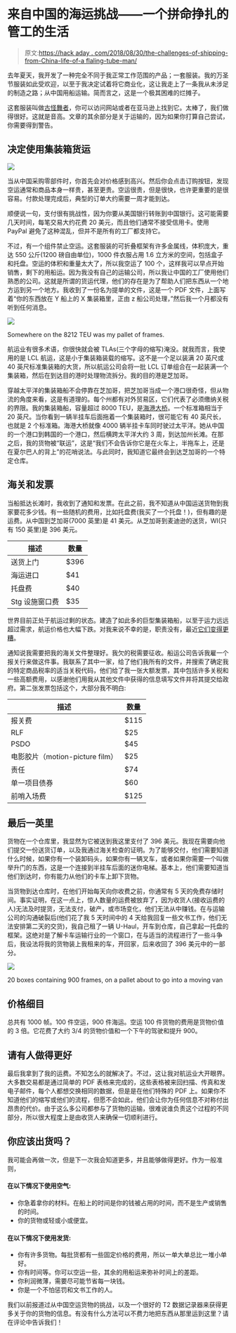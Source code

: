 # 来自中国的海运挑战——一个拼命挣扎的管工的生活

> 原文:[https://hack aday . com/2018/08/30/the-challenges-of-shipping-from-China-life-of-a flaling-tube-man/](https://hackaday.com/2018/08/30/the-challenges-of-shipping-from-china-life-of-a-flailing-tube-man/)

去年夏天，我开发了一种完全不同于我正常工作范围的产品；一套服装。我的万圣节服装如此受欢迎，以至于我决定试着将它商业化，这让我走上了一条我从未涉足的制造之路；从中国用船运输。简而言之，这是一个极其困难的烂摊子。

这套服装叫做[古怪舞者](https://wackydancers.com)，你可以访问网站或者在亚马逊上找到它。太棒了，我们做得很好。这就是音高。文章的其余部分是关于运输的，因为如果你打算自己尝试，你需要得到警告。

## 决定使用集装箱货运

![](../Images/b0e774fe5dc94455b1b17fa61fc1d98c.png)

当从中国采购零部件时，你首先会对价格感到高兴。然后你会点击订购按钮，发现空运通常和商品本身一样贵，甚至更贵。空运很贵，但是很快，也许更重要的是很容易。付款处理完成后，典型的订单大约需要一周才能到达。

顺便说一句，支付很有挑战性，因为你要从美国银行转账到中国银行。这可能需要几天时间，每笔交易大约花费 20 美元，而且他们通常不接受信用卡。使用 PayPal 避免了这种混乱，但并不是所有的工厂都支持它。

不过，有一个组件禁止空运。这套服装的可折叠框架有许多金属线，体积庞大，重达 550 公斤(1200 磅自由单位)，1000 件衣服占用 1.6 立方米的空间，包括盒子和托盘。空运的体积和重量太大了，所以我空运了 100 个，这样我可以早点开始销售，剩下的用船运。因为我没有自己的运输公司，所以我让中国的工厂使用他们熟悉的公司。这就是所谓的货运代理，他们的存在是为了帮助人们把东西从一个地方运到另一个地方。我收到了一份名为提单的文件，这是一个 PDF 文件，上面写着“你的东西放在 Y 船上的 X 集装箱里，正由 z 船公司处理，”然后我一个月都没有听到任何消息。

![](../Images/6c57f63d7b7c849f6e9979b094377443.png)

Somewhere on the 8212 TEU was my pallet of frames.

航运业有很多术语，你很快就会被 TLAs(三个字母的缩写)淹没。就我而言，我使用的是 LCL 航运，这是小于集装箱装载的缩写。这不是一个足以装满 20 英尺或 40 英尺标准集装箱的大货，所以航运公司会将一批 LCL 订单组合在一起装满一个集装箱，然后在到达目的港时处理物流拆分。我的目的港是芝加哥。

穿越太平洋的集装箱船不会停靠在芝加哥，把芝加哥当成一个港口很奇怪，但从物流的角度来看，这是有道理的。每个州都有对外贸易区，它们代表了必须缴纳关税的界限。我的集装箱船，容量超过 8000 TEU，是[海港大桥](http://www.marinetraffic.com/en/ais/home/shipid:462669/zoom:14)。一个标准箱相当于 20 英尺。当你看到一辆半挂车后面拖着一个集装箱时，很可能它有 40 英尺长，也就是 2 个标准箱。海港大桥就像 4000 辆半挂卡车同时驶过太平洋。她从中国的一个港口到韩国的一个港口，然后横跨太平洋大约 3 周，到达加州长滩。在那之后，我的货物被“联运”，这是“我们不会告诉你它是在火车上，半拖车上，还是在夏尔巴人的背上”的花哨说法。与此同时，我知道它最终会到达芝加哥的一个特定仓库。

## 海关和发票

当船抵达长滩时，我收到了通知和发票。在此之前，我不知道从中国运送货物到我家要花多少钱。有一些随机的费用，比如托盘费(我买了一个托盘！)，但有趣的是运费。从中国到芝加哥(7000 英里)是 41 美元。从芝加哥到麦迪逊的送货，WI(只有 150 英里)是 396 美元。

| 描述 | 数量 |
| --- | --- |
| 送货上门 | $396 |
| 海运进口 | $41 |
| 托盘费 | $40 |
| Stg 设施窗口费 | $35 |

世界目前正处于航运过剩的状态。建造了如此多的巨型集装箱船，以至于运力远远超过需求，航运价格也大幅下跌。对我来说不幸的是，职责没有，最近[它们变得更糟](https://hackaday.com/2018/07/02/electronics-manufacturers-react-to-china-trade-tariffs/)。

通知说我需要把我的海关文件整理好。我欠的税需要征收。船运公司告诉我雇一个报关行来做这件事。我联系了其中一家，给了他们我所有的文件，并搜索了确定我的特定商品税率的适当关税代码，他们给了我一张大额发票，其中包括许多关税和一些高额费用，以感谢他们用我从其他文件中获得的信息填写文件并将其提交给政府。第二张发票包括这个，大部分我不明白:

| 描述 | 数量 |
| --- | --- |
| 报关费 | $115 |
| RLF | $25 |
| PSDO | $45 |
| 电影胶片（motion-picture film） | $25 |
| 责任 | $74 |
| 单一项目债券 | $60 |
| 前哨入场费 | $125 |

## 最后一英里

货物在一个仓库里，我显然为它被送到我这里支付了 396 美元。我现在需要向他们提交一份送货订单，以及我通过海关检查的证明。为了能够交付，他们需要知道什么时候，如果你有一个装卸码头，如果你有一辆叉车，或者如果你需要一个叫做举升门的东西，这是一个连接到半挂车后面的迷你电梯。基本上，他们需要知道当他们到达时，你有能力从他们的卡车上卸下货物。

当货物到达仓库时，在他们开始每天向你收费之前，你通常有 5 天的免费存储时间。事实证明，在这一点上，惊人数量的运费被放弃了，因为收货人(接收运费的人)无法及时提货，无法支付，破产，或市场变化，他们无法从中赚钱。在与运输公司的沟通破裂后(他们花了我 5 天时间中的 4 天给我回复一些文书工作，他们无法安排第二天的交货)，我自己租了一辆 U-Haul，开车到仓库，自己拿起一托盘的框架。这绝对是了解卡车运输行业的一个窗口，在与适当的流程进行了一些斗争后，我设法将我的货物装上我租来的车，开回家，后来收回了 396 美元中的一部分。

![](../Images/14c4c92e7a75c3c9fe86cf3e973820e1.png)

20 boxes containing 900 frames, on a pallet about to go into a moving van

## 价格细目

总共有 1000 帧。100 件空运，900 件海运。空运 100 件货物的费用是货物价值的 3 倍。它花费了大约 3/4 的货物价值和一个下午的驾驶和提升 900。

## 请有人做得更好

最后我拿到了我的运费。不知怎么的就解决了。不过，这让我对航运业大开眼界。大多数交易都是通过简单的 PDF 表格来完成的，这些表格被来回扫描、传真和发电子邮件，每个人都想交换相同的数据，但是是在他们特殊的 PDF 上。如果你不知道他们的缩写或他们的流程，但愿不会如此，他们会让你为任何信息不对称付出昂贵的代价。由于这么多公司都参与了货物的运输，很难说谁负责这个过程的不同部分，所以很大程度上是由收货人来确保一切顺利进行。

## 你应该出货吗？

我可能会再做一次，但是下一次我会知道更多，并且能够做得更好。作为一般准则，

#### 在以下情况下使用空气:

*   你急着拿你的材料。在船上的时间是你的钱被占用的时间，而不是生产或销售的时间。
*   你的货物或轻或小或便宜。

#### 在以下情况下使用发货:

*   你有许多货物。每批货都有一些固定价格的费用，所以一单大单总比一堆小单好。
*   你有时间等。你可以空运一些，其余的用船运来弥补时间上的差距。
*   你利润微薄，需要尽可能节省每一块钱。
*   你是一个不怕惩罚和文书工作的人。

我们以前报道过从中国空运货物的挑战，以及一个很好的 T2 数据记录器来获得更多关于你的货物的信息。有没有什么方法可以不费力地把东西从那里运到这里？请在评论中告诉我们！